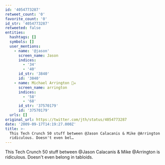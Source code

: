 ```yaml
---
id: '4054773287'
retweet_count: '0'
favorite_count: '0'
id_str: '4054773287'
retweeted: false
entities:
  hashtags: []
  symbols: []
  user_mentions:
    - name: '@jason'
      screen_name: Jason
      indices:
        - '34'
        - '40'
      id_str: '3840'
      id: '3840'
    - name: Michael Arrington 🏴‍☠️
      screen_name: arrington
      indices:
        - '58'
        - '68'
      id_str: '37570179'
      id: '37570179'
  urls: []
original_url: https://twitter.com/jth/status/4054773287
date: '2009-09-17T14:19:27.000Z'
title: >-
  This Tech Crunch 50 stuff between @Jason Calacanis & Mike @Arrington is
  ridiculous. Doesn't even bel…
---
```


This Tech Crunch 50 stuff between @Jason Calacanis & Mike @Arrington is ridiculous. Doesn't even belong in tabloids.